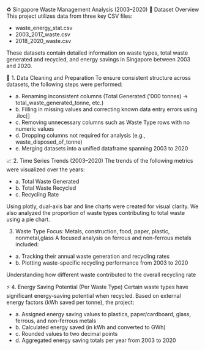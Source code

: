 ♻️ Singapore Waste Management Analysis (2003–2020)
📁 Dataset Overview
This project utilizes data from three key CSV files:
- waste_energy_stat.csv
- 2003_2017_waste.csv
- 2018_2020_waste.csv

These datasets contain detailed information on waste types, total waste generated and recycled, and energy savings in Singapore between 2003 and 2020.

🧹 1. Data Cleaning and Preparation
To ensure consistent structure across datasets, the following steps were performed:

- a. Renaming inconsistent columns (Total Generated ('000 tonnes) → total_waste_generated_tonne, etc.)
- b. Filling in missing values and correcting known data entry errors using .iloc[]
- c. Removing unnecessary columns such as Waste Type rows with no numeric values
- d. Dropping columns not required for analysis (e.g., waste_disposed_of_tonne)
- e. Merging datasets into a unified dataframe spanning 2003 to 2020

📈 2. Time Series Trends (2003–2020)
The trends of the following metrics were visualized over the years:

- a. Total Waste Generated
- b. Total Waste Recycled
- c. Recycling Rate

Using plotly, dual-axis bar and line charts were created for visual clarity.
We also analyzed the proportion of waste types contributing to total waste using a pie chart.

3. Waste Type Focus: Metals, construction, food, paper, plastic, nonmetal,glass
A focused analysis on ferrous and non-ferrous metals included:

- a. Tracking their annual waste generation and recycling rates
- b. Plotting waste-specific recycling performance from 2003 to 2020

Understanding how different waste contributed to the overall recycling rate

⚡ 4. Energy Saving Potential (Per Waste Type)
Certain waste types have significant energy-saving potential when recycled. Based on external energy factors (kWh saved per tonne), the project:

- a. Assigned energy saving values to plastics, paper/cardboard, glass, ferrous, and non-ferrous metals
- b. Calculated energy saved (in kWh and converted to GWh)
- c. Rounded values to two decimal points
- d. Aggregated energy saving totals per year from 2003 to 2020
